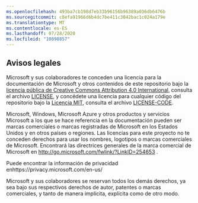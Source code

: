 ```yaml
---
ms.openlocfilehash: 493ba7cb198d7eb33b96156b96389a036db6476b
ms.sourcegitcommit: c8efa91966d6b4dc7be411c3842bac1c024a179e
ms.translationtype: MT
ms.contentlocale: es-ES
ms.lasthandoff: 07/28/2020
ms.locfileid: "10898857"
---
```

## Avisos legales
Microsoft y sus colaboradores te conceden una licencia para la documentación de Microsoft y otros contenidos de este repositorio bajo la [licencia pública de Creative Commons Attribution 4.0 International](https://creativecommons.org/licenses/by/4.0/legalcode), consulta el archivo [LICENSE](LICENSE), y concédete una licencia para cualquier código del repositorio bajo la [Licencia MIT](https://opensource.org/licenses/MIT), consulta el archivo [LICENSE-CODE](LICENSE-CODE).

Microsoft, Windows, Microsoft Azure y otros productos y servicios Microsoft a los que se hace referencia en la documentación pueden ser marcas comerciales o marcas registradas de Microsoft en los Estados Unidos y en otros países o regiones.
Las licencias para este proyecto no te conceden derechos para usar los nombres, logotipos o marcas comerciales de Microsoft.
Encontrará las directrices generales de la marca comercial de Microsoft en http://go.microsoft.com/fwlink/?LinkID=254653 .

Puede encontrar la información de privacidad enhttps://privacy.microsoft.com/en-us/

Microsoft y sus colaboradores se reservan todos los demás derechos, ya sea bajo sus respectivos derechos de autor, patentes o marcas comerciales, y tanto de manera implícita, explícita como de otro modo.
